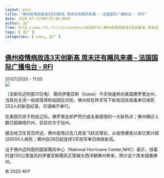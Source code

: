 ```yaml
---
layout: post
title: "佛州疫情病故连3天创新高 周末还有飓风来袭 – 法国国际广播电台 - RFI"
date: 2020-07-31T09:55:00.000Z
author: 法广
from: http://www.rfi.fr//cn/contenu/20200731-佛州疫情病故连3天创新高-周末还有飓风来袭
tags: [ 法广 ]
categories: [ news, 法广 ]
---
```

<!--1596189300000-->
[佛州疫情病故连3天创新高 周末还有飓风来袭 – 法国国际广播电台 - RFI](http://www.rfi.fr//cn/contenu/20200731-%E4%BD%9B%E5%B7%9E%E7%96%AB%E6%83%85%E7%97%85%E6%95%85%E8%BF%9E3%E5%A4%A9%E5%88%9B%E6%96%B0%E9%AB%98-%E5%91%A8%E6%9C%AB%E8%BF%98%E6%9C%89%E9%A3%93%E9%A3%8E%E6%9D%A5%E8%A2%AD)
------

<div>
<div>31/07/2020 - 11:05</div><img src="https://s.rfi.fr/media/display/18e5edf6-d312-11ea-b913-005056bf87d6/w:310/p:16x9/int0012b.200731170503.jpg"><div class="t-content__body u-clearfix"><div class="m-interstitial"></div><p>（法新社迈阿密31日电）    飓风伊塞亚斯（Isaias）今天快速奔向美国佛罗里达州，当局也关闭一些疫情筛检站因应灾防，佛州却在昨天写下新型冠状病毒单日病死253人的新高纪录，可谓祸不单行。</p><p>    在美国仍苦于防疫之际，佛罗里达却俨然已成全美疫情的一大新热点；佛州确诊人数已超越纽约州，目前仅次于加州。</p><p>    据当地卫生官员所述，佛州疫情过去几周呈飞跃式增长，从疫情爆发以来已累计超过6500人病死；佛州自28日起连续3天改写单日病故新高。</p><p>    设于佛州迈阿密的国家飓风中心（National Hurricane Center,NHC）表示，挟着时速130公里强风的伊塞亚斯飓风正穿越大西洋朝佛州奔来，预计这个周末侵袭佛州。</p><p class="t-copyright">© 2020 AFP</p>        </div>
</div>
